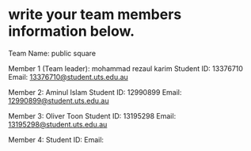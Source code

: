 # write your team members information below.

Team Name: public square

Member 1 (Team leader): mohammad rezaul karim
Student ID: 13376710
Email: 13376710@student.uts.edu.au

Member 2: Aminul Islam
Student ID: 12990899
Email: 12990899@student.uts.edu.au

Member 3: Oliver Toon
Student ID: 13195298
Email: 13195298@student.uts.edu.au

Member 4:
Student ID:
Email:

